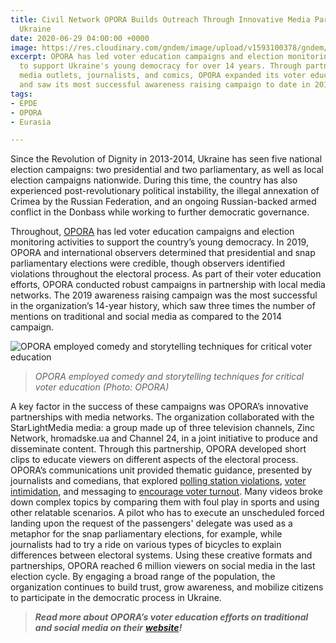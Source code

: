 ```yaml
---
title: Civil Network OPORA Builds Outreach Through Innovative Media Partnerships in
  Ukraine
date: 2020-06-29 04:00:00 +0000
image: https://res.cloudinary.com/gndem/image/upload/v1593100378/gndem/OPORA_1_cabzoq.png
excerpt: OPORA has led voter education campaigns and election monitoring activities
  to support Ukraine's young democracy for over 14 years. Through partnerships with
  media outlets, journalists, and comics, OPORA expanded its voter education efforts
  and saw its most successful awareness raising campaign to date in 2019.
tags:
- EPDE
- OPORA
- Eurasia

---
```

Since the Revolution of Dignity in 2013-2014, Ukraine has seen five national election campaigns: two presidential and two parliamentary, as well as local election campaigns nationwide. During this time, the country has also experienced post-revolutionary political instability, the illegal annexation of Crimea by the Russian Federation, and an ongoing Russian-backed armed conflict in the Donbass while working to further democratic governance.

Throughout, [OPORA](https://www.oporaua.org/en "OPORA Website") has led voter education campaigns and election monitoring activities to support the country’s young democracy. In 2019, OPORA and international observers determined that presidential and snap parliamentary elections were credible, though observers identified violations throughout the electoral process. As part of their voter education efforts, OPORA conducted robust campaigns in partnership with local media networks. The 2019 awareness raising campaign was the most successful in the organization’s 14-year history, which saw three times the number of mentions on traditional and social media as compared to the 2014 campaign.

![OPORA employed comedy and storytelling techniques for critical voter education](https://res.cloudinary.com/gndem/image/upload/v1593100553/gndem/OPORA_2_y1xmnw.png "OPORA Voter Education Video")

> _OPORA employed comedy and storytelling techniques for critical voter education (Photo: OPORA)_

A key factor in the success of these campaigns was OPORA’s innovative partnerships with media networks. The organization collaborated with the StarLightMedia media: a group made up of three television channels, Zinc Network, hromadske.ua and Channel 24, in a joint initiative to produce and disseminate content. Through this partnership, OPORA developed short clips to educate viewers on different aspects of the electoral process. OPORA’s communications unit provided thematic guidance, presented by journalists and comedians, that explored [polling station violations](https://www.facebook.com/watch/?t=4&v=774711412934834 "Polling Station Violations Video"), [voter intimidation](https://www.facebook.com/watch/?t=31&v=563391657563545 "Voter intimidatoin video"), and messaging to [encourage voter turnout](https://www.facebook.com/watch/?t=13&v=714401779304813 "Voter turnout video"). Many videos broke down complex topics by comparing them with foul play in sports and using other relatable scenarios. A pilot who has to execute an unscheduled forced landing upon the request of the passengers' delegate was used as a metaphor for the snap parliamentary elections, for example, while journalists had to try a ride on various types of bicycles to explain differences between electoral systems. Using these creative formats and partnerships, OPORA reached 6 million viewers on social media in the last election cycle. By engaging a broad range of the population, the organization continues to build trust, grow awareness, and mobilize citizens to participate in the democratic process in Ukraine.

> **_Read more about OPORA’s voter education efforts on traditional and social media on their_** [**_website_**](https://www.oporaua.org/en/news/vybory/efektyvna-prosvita/)**_!_**